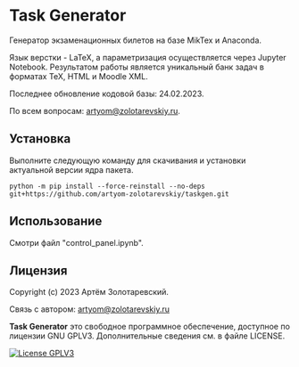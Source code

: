 Task Generator
===========

Генератор экзаменационных билетов на базе MikTex и Anaconda.

Язык верстки - LaTeX, а параметризация осуществляется через Jupyter Notebook.
Результатом работы является уникальный банк задач в форматах TeX, HTML и Moodle XML.

Последнее обновление кодовой базы: 24.02.2023.

По всем вопросам: artyom@zolotarevskiy.ru.

Установка
----------
Выполните следующую команду для скачивания и установки актуальной версии ядра пакета.

```
python -m pip install --force-reinstall --no-deps git+https://github.com/artyom-zolotarevskiy/taskgen.git
```


Использование
----------
Смотри файл "control_panel.ipynb".



Лицензия
-------

Copyright (c) 2023 Артём Золотаревский.

Связь с автором: artyom@zolotarevskiy.ru

**Task Generator** это свободное программное обеспечение, доступное по лицензии GNU GPLV3. Дополнительные
сведения см. в файле LICENSE.

[![License GPLV3](http://img.shields.io/badge/license-GPLV3-green.svg?style=flat)](https://github.com/metrazlot/taskgen/blob/main/LICENSE)
